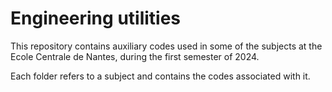 # Engineering utilities

This repository contains auxiliary codes used in some of the subjects at the Ecole Centrale de Nantes, during the first semester of 2024.

Each folder refers to a subject and contains the codes associated with it.


